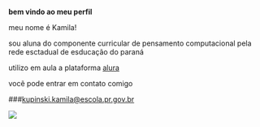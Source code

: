 **bem vindo ao meu perfil**

meu nome é Kamila!

sou aluna do componente curricular de pensamento computacional pela rede esctadual de esducação do paraná

utilizo em aula a plataforma [alura](https://www.alura.com.br)

vocẽ pode entrar em contato comigo

###kupinski.kamila@escola.pr.gov.br

![](https://media.tenor.com/oJBqyDHqz7kAAAAM/spyxfamily-spy-x-family.gif)
